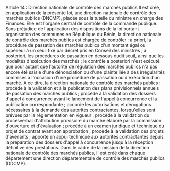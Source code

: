 Article 14 : Direction nationale de contrôle des marchés publics
Il est créé, en application de la présente loi, une direction nationale
de contrôle des marchés publics (DNCMP), placée sous la tutelle du
ministre en charge des Finances. Elle est l'organe central de contrôle
de la commande publique.
Sans préjudice de l'application des dispositions de la loi portant
organisation des communes en République du Bénin, la direction nationale
de contrôle des marchés publics est chargée de contrôler :
a priori, la procédure de passation des marchés publics d'un montant
égal ou supérieur à un seuil fixé par décret pris en Conseil des
ministres ;
a posteriori, les procédures de passation en dessous dudit seuil,
ainsi que les modalités d'exécution des marchés ; le contrôle a
posteriori n'est exécuté que pour autant que l'autorité de
régulation des marchés publics n'a pas encore été saisie d'une
dénonciation ou d'une plainte liée à des irrégularités commises à
l'occasion d'une procédure de passation ou d'exécution d'un marché.
A ce titre, la direction nationale de contrôle des marchés publics :
procède à la validation et à la publication des plans prévisionnels
annuels de passation des marchés publics ;
procède à la validation des dossiers d'appel à concurrence avant le
lancement de l'appel à concurrence et la publication correspondante ;
accorde les autorisations et dérogations nécessaires à la demande des
autorités contractantes, lorsqu'elles sont prévues par la
réglementation en vigueur ;
procède à la validation du procèsverbal d'attribution provisoire du
marché élaboré par la commission d'ouverture et d'évaluation ;
procède à un examen juridique et technique du projet de contrat avant
son approbation ;
procède à la validation des projets d'avenants ;
apporte un appui technique aux autorités contractantes depuis la
préparation des dossiers d'appel à concurrence jusqu'à la réception
définitive des prestations.
Dans le cadre de la mission de la direction nationale de contrôle des
marchés publics, il est créé dans chaque département une direction
départementale de contrôle des marchés publics (DDCMP).